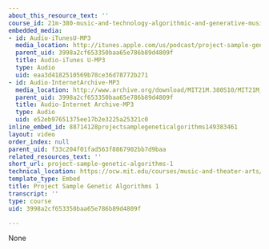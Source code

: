 ```yaml
---
about_this_resource_text: ''
course_id: 21m-380-music-and-technology-algorithmic-and-generative-music-spring-2010
embedded_media:
- id: Audio-iTunesU-MP3
  media_location: http://itunes.apple.com/us/podcast/project-sample-genetic-algorithms/id439700566?i=94265775
  parent_uid: 3998a2cf653350baa65e786b89d4809f
  title: Audio-iTunes U-MP3
  type: Audio
  uid: eaa3d4182510569b78ce36d78772b271
- id: Audio-InternetArchive-MP3
  media_location: http://www.archive.org/download/MIT21M.380S10/MIT21M_380S10proj_b1.mp3
  parent_uid: 3998a2cf653350baa65e786b89d4809f
  title: Audio-Internet Archive-MP3
  type: Audio
  uid: e52eb97651375ee17b2e3225a25321c0
inline_embed_id: 88714128projectsamplegeneticalgorithms149383461
layout: video
order_index: null
parent_uid: f33c204f01fad563f8867902bb7d9baa
related_resources_text: ''
short_url: project-sample-genetic-algorithms-1
technical_location: https://ocw.mit.edu/courses/music-and-theater-arts/21m-380-music-and-technology-algorithmic-and-generative-music-spring-2010/assignments-and-projects/genetic-algorithms/project-sample-genetic-algorithms-1
template_type: Embed
title: Project Sample Genetic Algorithms 1
transcript: ''
type: course
uid: 3998a2cf653350baa65e786b89d4809f

---
```

None